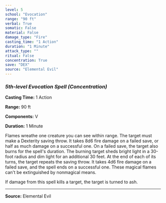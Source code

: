 ```yaml
---
level: 5
school: "Evocation"
range: "90 ft"
verbal: True
somatic: False
material: False
damage_type: "Fire"
casting_time: "1 Action"
duration: "1 Minute"
attack_type: ""
ritual: False
concentration: True
save: "DEX"
source: "Elemental Evil"
---
```


### *5th-level Evocation Spell* *(Concentration)*

**Casting Time:** 1 Action

**Range:** 90 ft

**Components:** V

**Duration:** 1 Minute

Flames wreathe one creature you can see within range. The target must make a Dexterity saving throw. It takes 8d6 fire damage on a failed save, or half as much damage on a successful one. On a failed save, the target also burns for the spell's duration. The burning target sheds bright light in a 30-foot radius and dim light for an additional 30 feet. At the end of each of its turns, the target repeats the saving throw. It takes 4d6 fire damage on a failed save, and the spell ends on a successful one. These magical flames can't be extinguished by nonmagical means.
 
 If damage from this spell kills a target, the target is turned to ash.

---
**Source:** Elemental Evil
